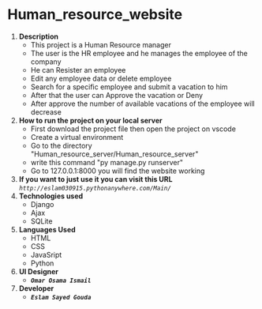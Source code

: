 # Human_resource_website
1. **Description**
   * This project is a Human Resource manager
   * The user is the HR employee and he manages the employee of the company
   * He can Resister an employee
   * Edit any employee data or delete employee
   * Search for a specific employee and submit a vacation to him
   * After that the user can Approve the vacation or Deny
   * After approve the number of available vacations of the employee will decrease
2. **How to run the project on your local server**
   * First download the project file then open the project on vscode
   * Create a virtual environment
   * Go to the directory "Human_resource_server/Human_resource_server"
   * write this command "py manage.py runserver"
   * Go to 127.0.0.1:8000 you will find the website working
3. **If you want to just use it you can visit this URL**
   _`http://eslam030915.pythonanywhere.com/Main/`_ 
4. **Technologies used**
   * Django
   * Ajax
   * SQLite
5. **Languages Used**
   * HTML
   * CSS
   * JavaSript
   * Python
6. **UI Designer**
   * _**`Omar Osama Ismail`**_
7. **Developer**
   * _**`Eslam Sayed Gouda`**_
   
